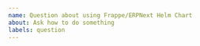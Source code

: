 ```yaml
---
name: Question about using Frappe/ERPNext Helm Chart
about: Ask how to do something
labels: question
---
```


<!--
Welcome to the frappe/helm issue tracker! Before creating an issue, please heed the following:

1. Use the search function before creating a new issue. Duplicates will be closed and directed to the original discussion.
2. Please write extensively, clearly and in detail.
-->
